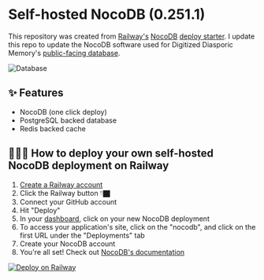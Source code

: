 # Self-hosted NocoDB (0.251.1)

This repository was created from [Railway's](https://railway.app/) [NocoDB](https://www.nocodb.com/) [deploy starter](https://github.com/railwayapp-templates/nocodb/). I update this repo to update the NocoDB software used for Digitized Diasporic Memory's [public-facing database](https://diasporamemory.com/database/).

![Database](https://user-images.githubusercontent.com/55474996/167480805-7fdb28c9-b387-4cec-8837-f18e6d1732a9.png)


## ✨ Features

- NocoDB (one click deploy)
- PostgreSQL backed database
- Redis backed cache

## 💁🏿‍♀️ How to deploy your own self-hosted NocoDB deployment on Railway

1. [Create a Railway account](https://railway.app?referralCode=7ENqQl)
2. Click the Railway button 👇🏿
3. Connect your GitHub account
4. Hit "Deploy"
5. In your [dashboard](https://railway.app/dashboard), click on your new NocoDB deployment
6. To access your application's site, click on the "nocodb", and click on the first URL under the "Deployments" tab
7. Create your NocoDB account
8. You're all set! Check out [NocoDB's documentation](https://docs.nocodb.com/)

[![Deploy on Railway](https://railway.app/button.svg)](https://railway.app/template/opu-NU?referralCode=7ENqQl)
